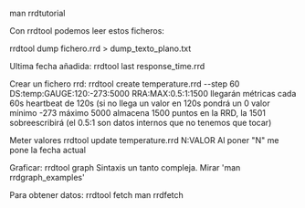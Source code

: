 man rrdtutorial

Con rrdtool podemos leer estos ficheros:

rrdtool dump fichero.rrd > dump_texto_plano.txt

Ultima fecha añadida:
rrdtool last response_time.rrd


Crear un fichero rrd:
rrdtool create temperature.rrd --step 60 DS:temp:GAUGE:120:-273:5000 RRA:MAX:0.5:1:1500
  llegarán métricas cada 60s
  heartbeat de 120s (si no llega un valor en 120s pondrá un 0
  valor mínimo -273 máximo 5000
  almacena 1500 puntos en la RRD, la 1501 sobreescribirá (el 0.5:1 son datos internos que no tenemos que tocar)


Meter valores
rrdtool update temperature.rrd N:VALOR
  Al poner "N" me pone la fecha actual


Graficar:
rrdtool graph
  Sintaxis un tanto compleja. Mirar 'man rrdgraph_examples'


Para obtener datos:
rrdtool fetch
  man rrdfetch
